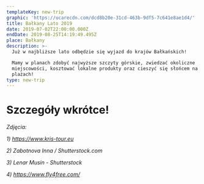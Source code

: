 ```yaml
---
templateKey: new-trip
graphic: 'https://ucarecdn.com/dcd8b20e-31cd-463b-9df5-7c641e8ae1d4/'
title: Bałkany Lato 2019
date: 2019-07-02T22:00:00.000Z
endDate: 2019-08-25T14:19:49.495Z
place: Bałkany
description: >-
  Już w najbliższe lato odbędzie się wyjazd do krajów Bałkańskich! 

  Mamy w planach zdobyć najwyższe szczyty górskie, zwiedzać okoliczne
  miejscowości, kosztować lokalne produkty oraz cieszyć się słońcem na rajskich
  plażach! 
type: new-trip
---
```

# Szczegóły wkrótce!

_Zdjęcia:_

_1) https://www.kris-tour.eu_

_2) Zabotnova Inna / Shutterstock.com_

_3) Lenar Musin - Shutterstock_

_4) https://www.fly4free.com/_
